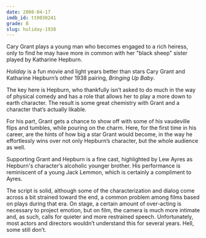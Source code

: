 ```yaml
---
date: 2008-04-17
imdb_id: tt0030241
grade: B
slug: holiday-1938
---
```


Cary Grant plays a young man who becomes engaged to a rich heiress, only to find he may have more in common with her "black sheep" sister played by Katharine Hepburn.

_Holiday_ is a fun movie and light years better than stars Cary Grant and Katharine Hepburn’s other 1938 pairing, <span data-imdb-id="tt0029947">_Bringing Up Baby_</span>.

The key here is Hepburn, who thankfully isn’t asked to do much in the way of physical comedy and has a role that allows her to play a more down to earth character. The result is some great chemistry with Grant and a character that’s actually likable.

For his part, Grant gets a chance to show off with some of his vaudeville flips and tumbles, while pouring on the charm. Here, for the first time in his career, are the hints of how big a star Grant would become, in the way he effortlessly wins over not only Hepburn’s character, but the whole audience as well.

Supporting Grant and Hepburn is a fine cast, highlighted by Lew Ayres as Hepburn's character’s alcoholic younger brother. His performance is reminiscent of a young Jack Lemmon, which is certainly a compliment to Ayres.

The script is solid, although some of the characterization and dialog come across a bit strained toward the end, a common problem among films based on plays during that era. On stage, a certain amount of over-acting is necessary to project emotion, but on film, the camera is much more intimate and, as such, calls for quieter and more restrained speech. Unfortunately, most actors and directors wouldn’t understand this for several years. Hell, some still don’t.
